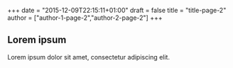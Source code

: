 +++
date = "2015-12-09T22:15:11+01:00"
draft = false
title = "title-page-2"
author = ["author-1-page-2","author-2-page-2"]
+++

Lorem ipsum
-----------

Lorem ipsum dolor sit amet, consectetur adipiscing elit.
